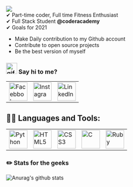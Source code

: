 
<!-- <h1 align="center"><img src="https://raw.githubusercontent.com/ABSphreak/ABSphreak/master/gifs/Hi.gif" width="30px"> Hi, I'm Shahid Hussain</h1> -->
<img align='center' src='https://cdn.cp.adobe.io/content/2/dcx/3c0064e7-39f4-4ee7-adde-689b94727807/rendition/preview.jpg/version/2/format/jpg/dimension/width/size/1200' ><br>
✔ Part-time coder, Full time Fitness Enthusiast<br>
✔ Full Stack Student **@coderacademy** <br>
✔ Goals for 2021
<ul>
    <li>Make Daily contribution to my Github account</li>
    <li>Contribute to open source projects</li>
    <li>Be the best version of myself</li>
</ul>

### <img src='https://emojis.slackmojis.com/emojis/images/1579216111/7550/pikachu_wave.gif?1579216111' width='30px' alt='gif of pika saying hi'> Say hi to me?

<table>
    <tbody>
        <tr>
            <td><a href='#'><img alt='Facebbok' title='F.b' height='50px' src='https://image.pngaaa.com/225/399225-small.png'>
            </td>
            <td><a href='#'><img alt='Instagram' title='Insta' height='50px' src='https://i.pinimg.com/originals/63/9b/3d/639b3dafb544d6f061fcddd2d6686ddb.png'>
            </td>
            <td><a href='#'><img alt='LinkedIn' title='LinkedIn' height='50px' src='https://iconsplace.com/wp-content/uploads/_icons/ffffff/256/png/linkedin-icon-18-256.png'>
            </td>
        </tr>
    <tbody>
</table>

## 👨‍💻 Languages and Tools:

<table>
    <tbody>
        <tr>
            <td><a href="#"><img alt="Python" title="Python" height="50px"
                        src='https://www.vhv.rs/dpng/d/442-4429865_johns-hopkins-logo-white-hd-png-download.png'></a>
            </td>
            <td><a href="#"><img alt="HTML5" title="HTML5" height="50px"
                        src="https://cdn4.iconfinder.com/data/icons/blackicon/54/html5_icon-512.png" /></a>
            </td>
            <td><a href="#"><img alt="CSS3" title="CSS3" height="50px"
                        src="https://www.clipartmax.com/png/middle/89-898951_html-icon-css-3-logo-white.png" /></a>
            </td>
            <td><a href="#"><img alt="C" title="C-programming" height="50px"
                        src="https://www.pikpng.com/pngl/m/542-5422836_c-programming-twitter-icon-png-black-circle-clipart.png" /></a>
            </td>
            <td><a href="#"><img alt="Ruby" title="Ruby" height="50px"
                        src="https://img.favpng.com/13/1/21/ruby-web-development-programming-language-icon-png-favpng-juZNkNVLxBZQJxwkUPGNScZw2.jpg" /></a>
            </td>
        </tr>      
    </tbody>
</table>



### ✏️ Stats for the geeks

![Anurag's github stats](https://github-readme-stats.vercel.app/api?username=Shahid0120)




